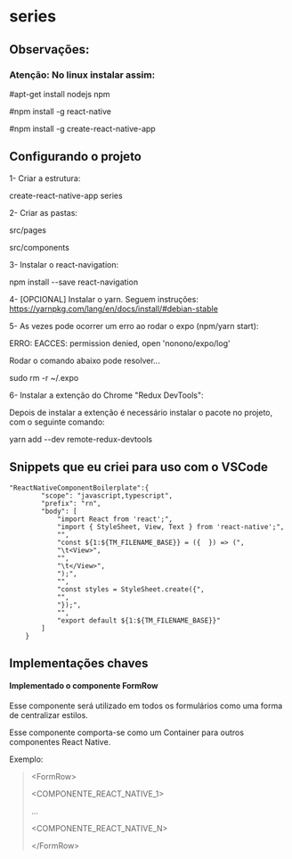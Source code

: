 # series

## Observações:

### Atenção: No linux instalar assim:

#apt-get install nodejs npm

#npm install -g react-native

#npm install -g create-react-native-app

## Configurando o projeto

1- Criar a estrutura:

create-react-native-app series

2- Criar as pastas:

src/pages

src/components

3- Instalar o react-navigation:

npm install --save react-navigation

4- [OPCIONAL] Instalar o yarn. Seguem instruções:
https://yarnpkg.com/lang/en/docs/install/#debian-stable

5- As vezes pode ocorrer um erro ao rodar o expo (npm/yarn start):

ERRO: EACCES: permission denied, open 'nonono/expo/log'

Rodar o comando abaixo pode resolver...

sudo rm -r ~/.expo

6- Instalar a extenção do Chrome "Redux DevTools":

Depois de instalar a extenção é necessário instalar o pacote no projeto, com o seguinte comando:

yarn add --dev remote-redux-devtools

## Snippets que eu criei para uso com o VSCode

```
"ReactNativeComponentBoilerplate":{
		"scope": "javascript,typescript",
		"prefix": "rn",
		"body": [
			"import React from 'react';",
			"import { StyleSheet, View, Text } from 'react-native';",
			"",
			"const ${1:${TM_FILENAME_BASE}} = ({  }) => (",
			"\t<View>",
			"",
			"\t</View>",
			");",
			"",
			"const styles = StyleSheet.create({",
			"",
			"});",
			"",
			"export default ${1:${TM_FILENAME_BASE}}"
		]
	}
```

## Implementações chaves

#### Implementado o componente FormRow

Esse componente será utilizado em todos os formulários como uma forma de centralizar estilos.

Esse componente comporta-se como um Container para outros componentes React Native.

Exemplo:

> &lt;FormRow&gt;
>
>   &lt;COMPONENTE_REACT_NATIVE_1&gt;
>
>   ...
>
>   &lt;COMPONENTE_REACT_NATIVE_N&gt;
>
> &lt;/FormRow&gt;
